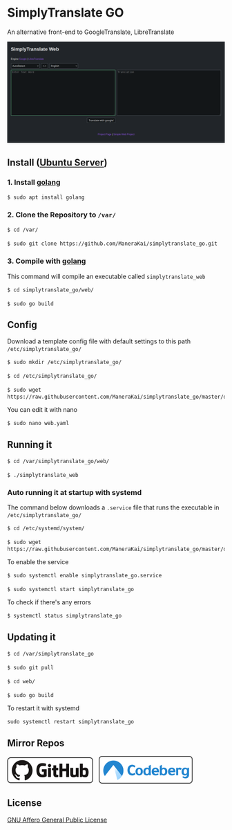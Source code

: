 # SimplyTranslate GO
An alternative front-end to GoogleTranslate, LibreTranslate

![screenshot1](./docs/screenshot1.png)

## Install ([Ubuntu Server](https://ubuntu.com/download/server))
### 1. Install [golang](https://golang.org/)
```
$ sudo apt install golang
```

### 2. Clone the Repository to `/var/`
```
$ cd /var/

$ sudo git clone https://github.com/ManeraKai/simplytranslate_go.git
```

### 3. Compile with [golang](https://golang.org/)
This command will compile an executable called `simplytranslate_web`
```
$ cd simplytranslate_go/web/

$ sudo go build
```

## Config
Download a template config file with default settings to this path `/etc/simplytranslate_go/`
 
```
$ sudo mkdir /etc/simplytranslate_go/

$ cd /etc/simplytranslate_go/

$ sudo wget https://raw.githubusercontent.com/ManeraKai/simplytranslate_go/master/docs/web.yaml

```
You can edit it with nano
```
$ sudo nano web.yaml
```

## Running it
```
$ cd /var/simplytranslate_go/web/

$ ./simplytranslate_web
```

### Auto running it at startup with systemd
The command below downloads a `.service` file that runs the executable in `/etc/simplytranslate_go/`
```
$ cd /etc/systemd/system/

$ sudo wget https://raw.githubusercontent.com/ManeraKai/simplytranslate_go/master/docs/simplytranslate_go.service
```

To enable the service
```
$ sudo systemctl enable simplytranslate_go.service

$ sudo systemctl start simplytranslate_go
```
To check if there's any errors 
```
$ systemctl status simplytranslate_go
```

## Updating it
```
$ cd /var/simplytranslate_go

$ sudo git pull

$ cd web/

$ sudo go build
```
To restart it with systemd
```
sudo systemctl restart simplytranslate_go
```

## Mirror Repos
[![GitHub](https://raw.githubusercontent.com/ManeraKai/manerakai/main/icons/github.svg)](https://github.com/ManeraKai/simplytranslate_go)&nbsp;&nbsp;
[![Codeberg](https://raw.githubusercontent.com/ManeraKai/manerakai/main/icons/codeberg.svg)](https://codeberg.org/ManeraKai/simplytranslate_go)&nbsp;&nbsp;

## License
[GNU Affero General Public License](./LICENSE)
